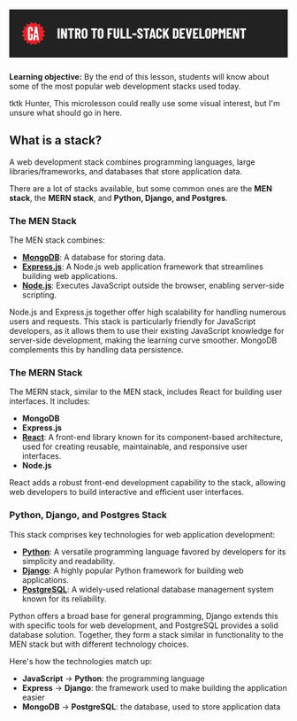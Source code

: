 # ![[Intro to Full Stack Development] - Common Stacks Used in Modern Web Apps](./assets/hero.png)

**Learning objective:** By the end of this lesson, students will know about some of the most popular web development stacks used today.

tktk Hunter, This microlesson could really use some visual interest, but I'm unsure what should go in here.

## What is a stack?

A web development stack combines programming languages, large libraries/frameworks, and databases that store application data.

There are a lot of stacks available, but some common ones are the **MEN stack**, the **MERN stack**, and **Python, Django, and Postgres**.

### The MEN Stack

The MEN stack combines:

- **[MongoDB](https://www.mongodb.com/)**: A database for storing data.
- **[Express.js](https://expressjs.com/)**: A Node.js web application framework that streamlines building web applications.
- **[Node.js](https://nodejs.org/en)**: Executes JavaScript outside the browser, enabling server-side scripting.

Node.js and Express.js together offer high scalability for handling numerous users and requests. This stack is particularly friendly for JavaScript developers, as it allows them to use their existing JavaScript knowledge for server-side development, making the learning curve smoother. MongoDB complements this by handling data persistence.


### The MERN Stack

The MERN stack, similar to the MEN stack, includes React for building user interfaces. It includes:

- **MongoDB**
- **Express.js**
- **[React](https://react.dev/)**: A front-end library known for its component-based architecture, used for creating reusable, maintainable, and responsive user interfaces.
- **Node.js**

React adds a robust front-end development capability to the stack, allowing web developers to build interactive and efficient user interfaces.


### Python, Django, and Postgres Stack

This stack comprises key technologies for web application development:

- **[Python](https://docs.python.org/3/)**: A versatile programming language favored by developers for its simplicity and readability.
- **[Django](https://docs.djangoproject.com/en/5.0/)**: A highly popular Python framework for building web applications.
- **[PostgreSQL](https://www.postgresql.org/docs/)**: A widely-used relational database management system known for its reliability.

Python offers a broad base for general programming, Django extends this with specific tools for web development, and PostgreSQL provides a solid database solution. Together, they form a stack similar in functionality to the MEN stack but with different technology choices.

Here's how the technologies match up:

- **JavaScript** -> **Python**: the programming language
- **Express** -> **Django**: the framework used to make building the application easier
- **MongoDB** -> **PostgreSQL**: the database, used to store application data
